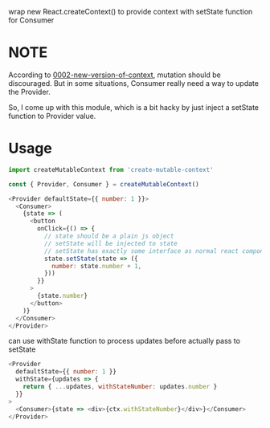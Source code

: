 wrap new React.createContext() to provide context with setState function for Consumer

# NOTE

According to [0002-new-version-of-context](https://github.com/reactjs/rfcs/blob/master/text/0002-new-version-of-context.md#relies-on-strict-comparison-of-context-values), mutation should be discouraged. But in some situations, Consumer really need a way to update the Provider.

So, I come up with this module, which is a bit hacky by just inject a setState function to Provider value.

# Usage

```js
import createMutableContext from 'create-mutable-context'

const { Provider, Consumer } = createMutableContext()

<Provider defaultState={{ number: 1 }}>
  <Consumer>
    {state => (
      <button
        onClick={() => {
          // state should be a plain js object
          // setState will be injected to state
          // setState has exactly some interface as normal react component's setState
          state.setState(state => ({
            number: state.number + 1,
          }))
        }}
      >
        {state.number}
      </button>
    )}
  </Consumer>
</Provider>
```

can use withState function to process updates before actually pass to setState

```js
<Provider
  defaultState={{ number: 1 }}
  withState={updates => {
    return { ...updates, withStateNumber: updates.number }
  }}
>
  <Consumer>{state => <div>{ctx.withStateNumber}</div>}</Consumer>
</Provider>
```
